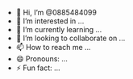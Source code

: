 - 👋 Hi, I’m @0885484099
- 👀 I’m interested in ...
- 🌱 I’m currently learning ...
- 💞️ I’m looking to collaborate on ...
- 📫 How to reach me ...
- 😄 Pronouns: ...
- ⚡ Fun fact: ...

<!---
0885484099/0885484099 is a ✨ special ✨ repository because its `README.md` (this file) appears on your GitHub profile.
You can click the Preview link to take a look at your changes.
--->
